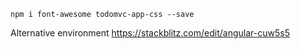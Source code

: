 `npm i font-awesome todomvc-app-css --save`

Alternative environment
https://stackblitz.com/edit/angular-cuw5s5

